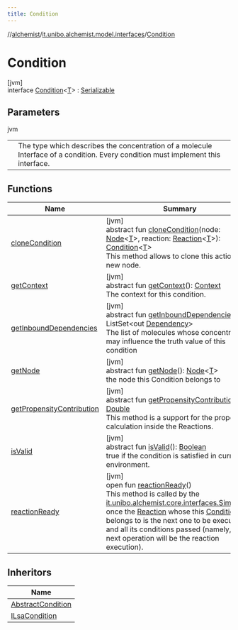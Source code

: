 ```yaml
---
title: Condition
---
```

//[alchemist](../../../index.html)/[it.unibo.alchemist.model.interfaces](../index.html)/[Condition](index.html)



# Condition



[jvm]\
interface [Condition](index.html)<[T](index.html)> : [Serializable](https://docs.oracle.com/javase/8/docs/api/java/io/Serializable.html)



## Parameters


jvm

| | |
|---|---|
| <T> | The type which describes the concentration of a molecule Interface of a condition. Every condition must implement this interface. |



## Functions


| Name | Summary |
|---|---|
| [cloneCondition](clone-condition.html) | [jvm]<br>abstract fun [cloneCondition](clone-condition.html)(node: [Node](../-node/index.html)<[T](../../it.unibo.alchemist.core.interfaces/-scheduler/index.html)>, reaction: [Reaction](../-reaction/index.html)<[T](../../it.unibo.alchemist.core.interfaces/-scheduler/index.html)>): [Condition](index.html)<[T](../../it.unibo.alchemist.core.interfaces/-scheduler/index.html)><br>This method allows to clone this action on a new node. |
| [getContext](get-context.html) | [jvm]<br>abstract fun [getContext](get-context.html)(): [Context](../-context/index.html)<br>The context for this condition. |
| [getInboundDependencies](get-inbound-dependencies.html) | [jvm]<br>abstract fun [getInboundDependencies](get-inbound-dependencies.html)(): ListSet<out [Dependency](../-dependency/index.html)><br>The list of molecules whose concentration may influence the truth value of this condition |
| [getNode](get-node.html) | [jvm]<br>abstract fun [getNode](get-node.html)(): [Node](../-node/index.html)<[T](../../it.unibo.alchemist.core.interfaces/-scheduler/index.html)><br>the node this Condition belongs to |
| [getPropensityContribution](get-propensity-contribution.html) | [jvm]<br>abstract fun [getPropensityContribution](get-propensity-contribution.html)(): [Double](https://kotlinlang.org/api/latest/jvm/stdlib/kotlin/-double/index.html)<br>This method is a support for the propensity calculation inside the Reactions. |
| [isValid](is-valid.html) | [jvm]<br>abstract fun [isValid](is-valid.html)(): [Boolean](https://kotlinlang.org/api/latest/jvm/stdlib/kotlin/-boolean/index.html)<br>true if the condition is satisfied in current environment. |
| [reactionReady](reaction-ready.html) | [jvm]<br>open fun [reactionReady](reaction-ready.html)()<br>This method is called by the [it.unibo.alchemist.core.interfaces.Simulation](../../it.unibo.alchemist.core.interfaces/-simulation/index.html) once the [Reaction](../-reaction/index.html) whose this [Condition](index.html) belongs to is the next one to be executed, and all its conditions passed (namely, the next operation will be the reaction execution). |


## Inheritors


| Name |
|---|
| [AbstractCondition](../../it.unibo.alchemist.model.implementations.conditions/-abstract-condition/index.html) |
| [ILsaCondition](../-i-lsa-condition/index.html) |

